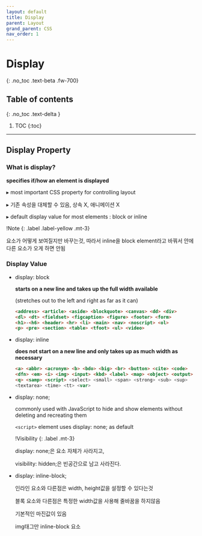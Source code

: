 ```yaml
---
layout: default
title: Display
parent: Layout
grand_parent: CSS
nav_order: 1
---
```


# Display
{: .no_toc .text-beta .fw-700}

## Table of contents
{: .no_toc .text-delta }

1. TOC
{:toc}

---

## Display Property

### What is display?

**specifies if/how an element is displayed**

&#9656; most important CSS property for controlling layout

&#9656; 기존 속성을 대체할 수 있음, 상속 X, 애니메이션 X

&#9656; default display value for most elements : block or inline

!Note
{: .label .label-yellow .mt-3}
<div class="code-example" markdown="1">
요소가 어떻게 보여질지만 바꾸는것, 따라서 inline을 block element라고 바꿔서 안에 다른 요소가 오게 하면 안됨
</div>

### Display Value

* display: block

    **starts on a new line and takes up the full width available**

    (stretches out to the left and right as far as it can)

    ```html
    <address> <article> <aside> <blockquote> <canvas> <dd> <div> 
    <dl> <dt> <fieldset> <figcaption> <figure> <footer> <form> 
    <h1>-<h6> <header> <hr> <li> <main> <nav> <noscript> <ol> 
    <p> <pre> <section> <table> <tfoot> <ul> <video>
    ```

* display: inline

    **does not start on a new line and only takes up as much width as necessary**

    ```html
    <a> <abbr> <acronym> <b> <bdo> <big> <br> <button> <cite> <code> 
    <dfn> <em> <i> <img> <input> <kbd> <label> <map> <object> <output> 
    <q> <samp> <script> <select> <small> <span> <strong> <sub> <sup> 
    <textarea> <time> <tt> <var>
    ```

* display: none;

     commonly used with JavaScript to hide and show elements without deleting and recreating them

     `<script>` element uses display: none; as default
     
    !Visibility
    {: .label .mt-3}
    <div class="code-example" markdown="1">
    display: none;은 요소 자체가 사라지고,
    
    visibility: hidden;은 빈공간으로 남고 사라진다.
    </div>

* display: inline-block;

     인라인 요소와 다른점은 width, height값을 설정할 수 있다는것
     
     블록 요소와 다른점은 특정한 width값을 사용해 줄바꿈을 하지않음
     
     기본적인 마진값이 있음
     
     img태그만 inline-block 요소

